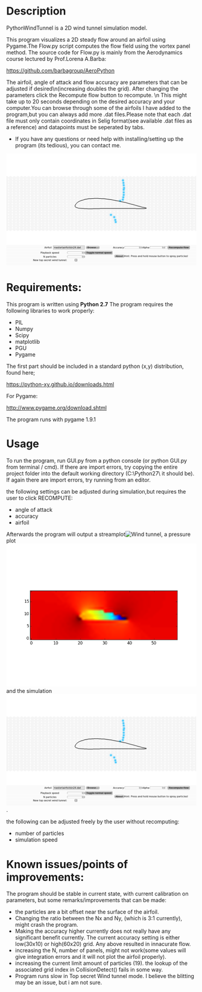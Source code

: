 # Description

PythonWindTunnel is a 2D wind tunnel simulation model.

This program visualizes a 2D steady flow around an airfoil using Pygame.The Flow.py script computes the flow field using the vortex panel method. The source code for Flow.py is mainly from the Aerodynamics course lectured by Prof.Lorena A.Barba:

https://github.com/barbagroup/AeroPython

The airfoil, angle of attack and flow accuracy are parameters that can be adjusted if desired\n(increasing doubles the grid). After changing the parameters click the Recompute flow button to recompute. \n This might take up to 20 seconds depending on the desired accuracy and your computer.You can browse through some of the airfoils I have added to the program,but you can always add more .dat files.Please note that each .dat file must only contain coordinates in Selig format(see available .dat files as a reference) and datapoints must be seperated by tabs.

* If you have any questions or need help with installing/setting up the program (its tedious), you can contact me.

![Wind tunnel](/screenshots/GUI.png)


# Requirements:

This program is written using **Python 2.7**
The program requires the following libraries to work properly:

* PIL
* Numpy
* Scipy
* matplotlib
* PGU
* Pygame

The first part should be included in a standard python (x,y) distribution, found here;

https://python-xy.github.io/downloads.html

For Pygame:

http://www.pygame.org/download.shtml

The program runs with pygame 1.9.1

# Usage

To run the program, run GUI.py from a python console (or python GUI.py from terminal / cmd). 
If there are import errors, try copying the entire project folder into the default working directory (C:\Python27\ it should be).
If again there are import errors, try running from an editor.

the following settings can be adjusted during simulation,but requires the user to click RECOMPUTE:

* angle of attack
* accuracy
* airfoil

Afterwards the program will output a streamplot![Wind tunnel](/screenshots/Airfoil2.png), a pressure plot![Wind tunnel](/screenshots/Airfoil3.png) and the simulation ![Wind tunnel](/screenshots/GUI.png).

the following can be adjusted freely by the user without recomputing:

* number of particles
* simulation speed



# Known issues/points of improvements:

The program should be stable in current state, with current calibration on parameters, but some remarks/improvements that can be made:

* the particles are a bit offset near the surface of the airfoil.
* Changing the ratio between the Nx and Ny, (which is 3:1 currently), might crash the program.
* Making the accuracy higher currently does not really have any significant benefit currently. The current accuracy setting is either low(30x10) or high(60x20) grid.
Any above resulted in innacurate flow.
* increasing the N, number of panels, might not work(some values will give integration errors and it will not plot the airfoil properly).
* increasing the current limit amount of particles (19). the lookup of the associated grid index in CollisionDetect() fails in some way.
* Program runs slow in Top secret Wind tunnel mode. I believe the blitting may be an issue, but i am not sure.

